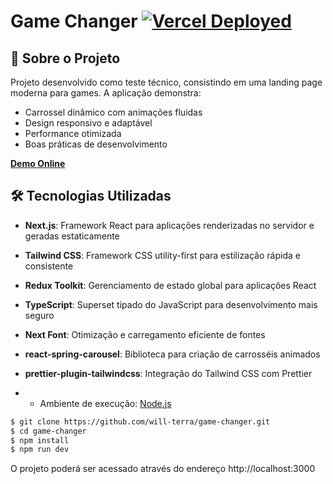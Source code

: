 # Game Changer [![Vercel Deployed](https://img.shields.io/badge/Deployed%20on-Vercel-black?style=flat&logo=vercel)](https://game-changer-rho.vercel.app)

## 🚀 Sobre o Projeto

Projeto desenvolvido como teste técnico, consistindo em uma landing page moderna para games. A aplicação demonstra:

- Carrossel dinâmico com animações fluidas
- Design responsivo e adaptável
- Performance otimizada
- Boas práticas de desenvolvimento

**[Demo Online](https://game-changer-rho.vercel.app/)**

## 🛠 Tecnologias Utilizadas

- **Next.js**: Framework React para aplicações renderizadas no servidor e geradas estaticamente
- **Tailwind CSS**: Framework CSS utility-first para estilização rápida e consistente
- **Redux Toolkit**: Gerenciamento de estado global para aplicações React
- **TypeScript**: Superset tipado do JavaScript para desenvolvimento mais seguro
- **Next Font**: Otimização e carregamento eficiente de fontes
- **react-spring-carousel**: Biblioteca para criação de carrosséis animados
- **prettier-plugin-tailwindcss**: Integração do Tailwind CSS com Prettier

- - Ambiente de execução: [Node.js](https://nodejs.org/ "Site oficial do Node.js")

```bash
$ git clone https://github.com/will-terra/game-changer.git
$ cd game-changer
$ npm install
$ npm run dev
```

O projeto poderá ser acessado através do endereço http://localhost:3000
